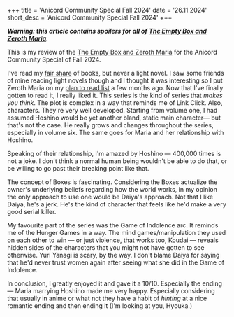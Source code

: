+++
title = 'Anicord Community Special Fall 2024'
date = '26.11.2024'
short_desc = 'Anicord Community Special Fall 2024'
+++

***Warning: this article contains spoilers for all of [The Empty Box and Zeroth Maria](https://myanimelist.net/manga/55215/Utsuro_no_Hako_to_Zero_no_Maria).***

This is my review of the [The Empty Box and Zeroth Maria](https://myanimelist.net/manga/55215/Utsuro_no_Hako_to_Zero_no_Maria) for the Anicord Community Special of Fall 2024.

I've read my [fair share](https://orangc.net/goodreads) of books, but never a light novel. I saw some friends of mine reading light novels though and I thought it was interesting so I put Zeroth Maria on my [plan to read list](https://myanimelist.net/mangalist/orangc?status=6) a few months ago. Now that I've finally gotten to read it, I really liked it. This series is the kind of series that *makes you think*. The plot is complex in a way that reminds me of Link Click. Also, characters. They're very well developed. Starting from volume one, I had assumed Hoshino would be yet another bland, static main character— but that's not the case. He really grows and changes throughout the series, especially in volume six. The same goes for Maria and her relationship with Hoshino.

Speaking of their relationship, I'm amazed by Hoshino — 400,000 times is not a joke. I don't think a normal human being wouldn't be able to do that, or be willing to go past their breaking point like that. 

The concept of Boxes is fascinating. Considering the Boxes actualize the owner's underlying beliefs regarding how the world works, in my opinion the only approach to use one would be Daiya's approach. Not that I like Daiya, he's a jerk. He's the kind of character that feels like he'd make a very good serial killer.

My favourite part of the series was the Game of Indolence arc. It reminds me of the Hunger Games in a way. The mind games/manipulation they used on each other to win — or just violence, that works too, Koudai — reveals hidden sides of the characters that you might not have gotten to see otherwise. Yuri Yanagi is scary, by the way. I don't blame Daiya for saying that he'd never trust women again after seeing what she did in the Game of Indolence.

In conclusion, I greatly enjoyed it and gave it a 10/10. Especially the ending — Maria marrying Hoshino made me very happy. Especially considering that usually in anime or what not they have a habit of *hinting* at a nice romantic ending and then ending it (I'm looking at you, Hyouka.)